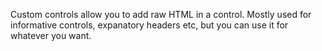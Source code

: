 
Custom controls allow you to add raw HTML in a control. Mostly used for informative controls, expanatory headers etc, but you can use it for whatever you want.
